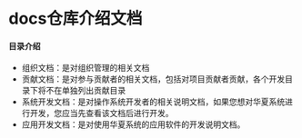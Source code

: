 # docs仓库介绍文档

#### 目录介绍
- 组织文档：是对组织管理的相关文档
- 贡献文档：是对参与贡献者的相关文档，包括对项目贡献者贡献，各个开发目录下将不在单独列出贡献目录
- 系统开发文档：是对操作系统开发者的相关说明文档，如果您想对华夏系统进行开发，您应当先查看该文档后进行开发。
- 应用开发文档：是对使用华夏系统的应用软件的开发说明文档。
    
    


